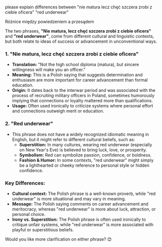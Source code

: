 please explain differences between "nie matura lecz chęć szczera zrobi z ciebie oficera" "red underwear"

Różnice między powiedzeniem a przesądem

The two phrases, **"Nie matura, lecz chęć szczera zrobi z ciebie oficera"** and **"red underwear"**, come from different cultural and linguistic contexts, but both relate to ideas of success or advancement in unconventional ways.  

### **1. "Nie matura, lecz chęć szczera zrobi z ciebie oficera"**  
- **Translation:** "Not the high school diploma (matura), but sincere willingness will make you an officer."  
- **Meaning:** This is a Polish saying that suggests determination and enthusiasm are more important for career advancement than formal education.  
- **Origin:** It dates back to the interwar period and was associated with the process of recruiting military officers in Poland, sometimes humorously implying that connections or loyalty mattered more than qualifications.  
- **Usage:** Often used ironically to criticize systems where personal effort and connections outweigh merit or education.  

### **2. "Red underwear"**  
- This phrase does not have a widely recognized idiomatic meaning in English, but it might refer to different cultural beliefs, such as:  
  - **Superstition:** In many cultures, wearing red underwear (especially on New Year's Eve) is believed to bring luck, love, or prosperity.  
  - **Symbolism:** Red can symbolize passion, confidence, or boldness.  
  - **Fashion & Humor:** In some contexts, "red underwear" might simply be a lighthearted or cheeky reference to personal style or hidden confidence.  

### **Key Differences:**  
- **Cultural context:** The Polish phrase is a well-known proverb, while "red underwear" is more situational and may vary in meaning.  
- **Message:** The Polish saying comments on career advancement and meritocracy, whereas "red underwear" is more about luck, attraction, or personal choice.  
- **Irony vs. Superstition:** The Polish phrase is often used ironically to critique unfair systems, while "red underwear" is more associated with playful or superstitious beliefs.  

Would you like more clarification on either phrase? 😊
